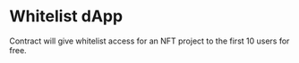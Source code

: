 # Whitelist dApp

Contract will give whitelist access for an NFT project to the first 10 users for free.
